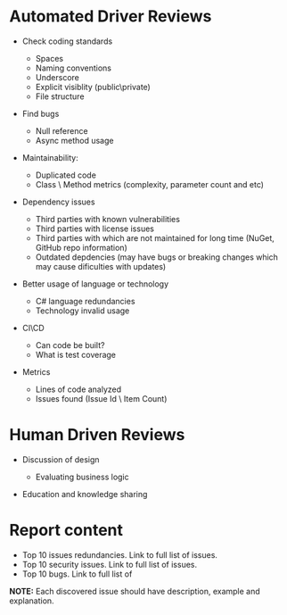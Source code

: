 # Automated Driver Reviews

* Check coding standards
  * Spaces
  * Naming conventions
  * Underscore
  * Explicit visiblity (public\private)
  * File structure

* Find bugs
  * Null reference
  * Async method usage

* Maintainability:
  * Duplicated code
  * Class \ Method metrics (complexity, parameter count and etc)

* Dependency issues
  * Third parties with known vulnerabilities
  * Third parties with license issues
  * Third parties with which are not maintained for long time (NuGet, GitHub repo information)
  * Outdated depdencies (may have bugs or breaking changes which may cause dificulties with updates)

* Better usage of language or technology
  * C# language redundancies
  * Technology invalid usage

* CI\CD
  * Can code be built?
  * What is test coverage

* Metrics
  * Lines of code analyzed
  * Issues found (Issue Id \ Item Count)

# Human Driven Reviews

* Discussion of design
  * Evaluating business logic

* Education and knowledge sharing


# Report content

* Top 10 issues redundancies. Link to full list of issues.
* Top 10 security issues. Link to full list of issues.
* Top 10 bugs. Link to full list of

**NOTE:** Each discovered issue should have description, example and explanation.
